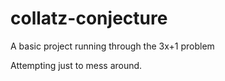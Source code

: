 # collatz-conjecture
A basic project running through the 3x+1 problem

Attempting just to mess around.
